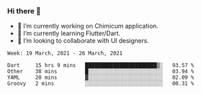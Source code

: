 ### Hi there 👋

<!--
**devcat37/devcat37** is a ✨ _special_ ✨ repository because its `README.md` (this file) appears on your GitHub profile.-->


- 🔭 I’m currently working on Chimicum application.
- 🌱 I’m currently learning Flutter/Dart.
- 👯 I’m looking to collaborate with UI designers.
<!-- - 🤔 I’m looking for help with ... -->

<!--START_SECTION:waka-->
```text
Week: 19 March, 2021 - 26 March, 2021

Dart     15 hrs 9 mins   ███████████████████████▒░   93.57 % 
Other    38 mins         █░░░░░░░░░░░░░░░░░░░░░░░░   03.94 % 
YAML     20 mins         ▓░░░░░░░░░░░░░░░░░░░░░░░░   02.09 % 
Groovy   2 mins          ░░░░░░░░░░░░░░░░░░░░░░░░░   00.31 % 
```
<!--END_SECTION:waka-->
